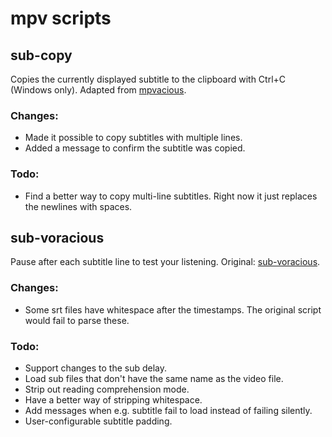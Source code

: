 # mpv scripts
## sub-copy
Copies the currently displayed subtitle to the clipboard with Ctrl+C (Windows only). Adapted from [mpvacious](https://github.com/Ajatt-Tools/mpvacious/blob/windows/subs2srs.lua). 

### Changes:
* Made it possible to copy subtitles with multiple lines.
* Added a message to confirm the subtitle was copied.

### Todo:
* Find a better way to copy multi-line subtitles. Right now it just replaces the newlines with spaces.

## sub-voracious

Pause after each subtitle line to test your listening. Original: [sub-voracious](https://github.com/kelciour/mpv-scripts/blob/master/sub-voracious.lua).

### Changes:
* Some srt files have whitespace after the timestamps. The original script would fail to parse these.

### Todo:
* Support changes to the sub delay.
* Load sub files that don't have the same name as the video file.
* Strip out reading comprehension mode.
* Have a better way of stripping whitespace.
* Add messages when e.g. subtitle fail to load instead of failing silently.
* User-configurable subtitle padding.